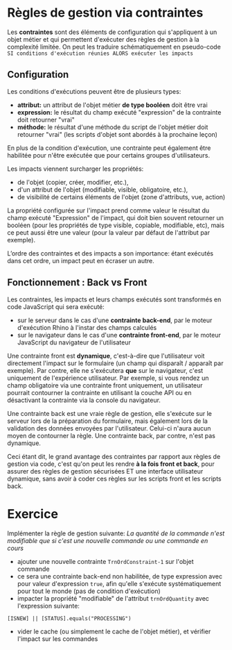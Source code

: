 Règles de gestion via contraintes
====================

Les **contraintes** sont des éléments de configuration qui s'appliquent à un objet métier et qui permettent d'exécuter des règles de gestion à la complexité limitée. On peut les traduire schématiquement en pseudo-code `SI conditions d'exécution réunies ALORS exécuter les impacts`

Configuration
---------------------------

Les conditions d'exécutions peuvent être de plusieurs types:
- **attribut:** un attribut de l'objet métier __de type booléen__ doit être vrai
- **expression:** le résultat du champ exécuté "expression" de la contrainte doit retourner "vrai"
- **méthode:** le résultat d'une méthode du script de l'objet métier doit retourner "vrai" (les scripts d'objet sont abordés à la prochaine leçon)

En plus de la condition d'exécution, une contrainte peut également être habilitée pour n'être exécutée que pour certains groupes d'utilisateurs.

Les impacts viennent surcharger les propriétés:
- de l'objet (copier, créer, modifier, etc.),
- d'un attribut de l'objet (modifiable, visible, obligatoire, etc.),
- de visibilité de certains éléments de l'objet (zone d'attributs, vue, action)

La propriété configurée sur l'impact prend comme valeur le résultat du champ exécuté "Expression" de l'impact, qui doit bien souvent retourner un booléen (pour les propriétés de type visible, copiable, modifiable, etc), mais ce peut aussi être une valeur (pour la valeur par défaut de l'attribut par exemple).

L’ordre des contraintes et des impacts a son importance: étant exécutés dans cet ordre, un impact peut en écraser un autre.

Fonctionnement : Back vs Front
---------------------------

Les contraintes, les impacts et leurs champs exécutés sont transformés en code JavaScript qui sera exécuté:
- sur le serveur dans le cas d'une **contrainte back-end**, par le moteur d'exécution Rhino à l'instar des champs calculés
- sur le navigateur dans le cas d'une **contrainte front-end**, par le moteur JavaScript du navigateur de l'utilisateur

Une contrainte front est **dynamique**, c'est-à-dire que l'utilisateur voit directement l'impact sur le formulaire (un champ qui disparaît / apparaît par exemple). Par contre, elle ne s'exécutera **que** sur le navigateur, c'est uniquement de l'expérience utilisateur. Par exemple, si vous rendez un champ obligatoire via une contrainte front uniquement, un utilisateur pourrait contourner la contrainte en utilisant la couche API ou en désactivant la contrainte via la console du navigateur.

Une contrainte back est une vraie règle de gestion, elle s'exécute sur le serveur lors de la préparation du formulaire, mais également lors de la validation des données envoyées par l'utilisateur. Celui-ci n'aura aucun moyen de contourner la règle. Une contrainte back, par contre, n'est pas dynamique.

Ceci étant dit, le grand avantage des contraintes par rapport aux règles de gestion via code, c'est qu'on peut les rendre **à la fois front et back**, pour assurer des règles de gestion sécurisées ET une interface utilisateur dynamique, sans avoir à coder ces règles sur les scripts front et les scripts back.

Exercice
====================

Implémenter la règle de gestion suivante: *La quantité de la commande n'est modifiable que si c'est une nouvelle commande ou une commande en cours*

- ajouter une nouvelle contrainte `TrnOrdConstraint-1` sur l'objet commande 
- ce sera une contrainte back-end non habilitée, de type expression avec pour valeur d'expression `true`, afin qu'elle s'exécute systématiquement pour tout le monde (pas de condition d'exécution)
- impacter la propriété "modifiable" de l'attribut `trnOrdQuantity` avec l'expression suivante:

```
[ISNEW] || [STATUS].equals("PROCESSING")
```

- vider le cache (ou simplement le cache de l'objet métier), et vérifier l'impact sur les commandes




